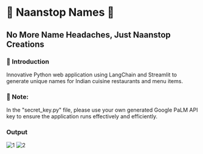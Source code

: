 # **🍲 Naanstop Names 🍲**
## No More Name Headaches, Just Naanstop Creations
### 📜 Introduction
Innovative Python web application using LangChain and Streamlit to generate unique names for Indian cuisine restaurants and menu items.

### 📌 Note: 
In the "secret_key.py" file, please use your own generated Google PaLM API key to ensure the application runs effectively and efficiently.

### Output

![1](https://github.com/champvivek/Naanstop-Names/assets/170767101/c249353d-496a-416f-9ce2-d0bbec2e3022)
![2](https://github.com/champvivek/Naanstop-Names/assets/170767101/31114277-5b96-42a0-b4d3-79b83d1a9256)
